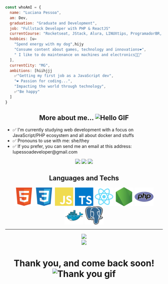 ```javascript
const whoAmI = {
  name: "Luciana Pessoa",
  am: Dev,
  graduation: "Graduate and Development",
  job: "Fullstack Developer with PHP & ReactJS"
  currentCourse: "Rocketseat, JStack, Alura, LINUXtips, ProgramadorBR, Dio, Estudonauta.",
  hobbies: [u=
    "Spend energy with my dog",hijy
    "Consume content about games, technology and innovations❤️",
    " I like to do maintenance on machines and electronics👩‍🔧‍"
  ],
  currentCity: "MG",
  ambitions: [hiihjjj
    ✅"Getting my first job as a JavaScript dev",
    "❤️ Passion for coding...",
    "Impacting the world through technology",
    ✅"Be happy"
  ]
}
```
<div>
  <h2 align="center">More about me... <img src="https://c.tenor.com/l1Ry9iPpuOQAAAAi/fun-fact-dazzle4rare.gif" alt="Hello GIF" width="120px" height="80px"/></h2>
  
  <ul>
    <li>✅ I'm currently studying web development with a focus on JavaScript/PHP ecosystem and all about docker and stuffs</li>
    <li>✅ Pronouns to use with me: she/they</li>
    <li>✅ If you prefer, you can send me an email at this address: lupessoadeveloper@gmail.com</li>
  </ul>
  
  <div align="center">
    <a href="https://instagram.com/luciana.developer" target="_blank"><img src="https://img.shields.io/badge/-Instagram-%23E4405F?style=for-the-badge&logo=instagram&logoColor=white" target="_blank"></a>
    <a href="#" target="_blank"><img src="https://img.shields.io/badge/-LinkedIn-%230077B5?style=for-the-badge&logo=linkedin&logoColor=white" target="_blank"></a>
    <a href="#" target="_blank"><img src="https://img.shields.io/badge/-Rocketseat-blueviolet?style=for-the-badge" target="_blank"></a>
  </div>
</div>

<div align="center">
  <h2>Languages and Techs</h2>
    <img align="center" alt="Pedro-HTML" height="60" width="60" src="https://raw.githubusercontent.com/devicons/devicon/master/icons/html5/html5-original.svg">
    <img align="center" alt="Pedro-CSS" height="60" width="60" src="https://raw.githubusercontent.com/devicons/devicon/master/icons/css3/css3-original.svg">
    <img align="center" alt="Pedro-Js" height="60" width="60" src="https://raw.githubusercontent.com/devicons/devicon/master/icons/javascript/javascript-plain.svg">
    <img align="center" alt="Pedro-Ts" height="60" width="60" src="https://raw.githubusercontent.com/devicons/devicon/master/icons/typescript/typescript-plain.svg">
    <img align="center" alt="Pedro-React" height="60" width="60" src="https://raw.githubusercontent.com/devicons/devicon/master/icons/react/react-original.svg">
    <img align="center" alt="Pedro-Node" height="60" width="60" src="https://raw.githubusercontent.com/devicons/devicon/master/icons/nodejs/nodejs-original.svg">
    <img align="center" alt="Pedro-PHP" height="60" width="60" src="https://raw.githubusercontent.com/devicons/devicon/master/icons/php/php-original.svg">
    <img align="center" alt="Pedro-Docker" height="60" width="60" src="https://raw.githubusercontent.com/devicons/devicon/master/icons/docker/docker-original.svg">
    <img align="center" alt="Pedro-Docker" height="60" width="60" src="https://raw.githubusercontent.com/devicons/devicon/master/icons/postgresql/postgresql-original.svg">
</div>

<hr>

<div align="center">
  <img height="180em" src="https://github-readme-stats.vercel.app/api?username=phenrimachado&show_icons=true&theme=dark&include_all_commits=true&count_private=true"/>
  <br> 
  <img height="180em" src="https://github-readme-stats.vercel.app/api/top-langs/?username=phenrimachado&layout=compact&langs_count=7&theme=dark"/>
</div>

<div align="center">
  <h1>Thank you, and come back soon! <img src="./src/thanks.gif" alt="Thank you gif" height="100" width="120" ></h1>
</div>


